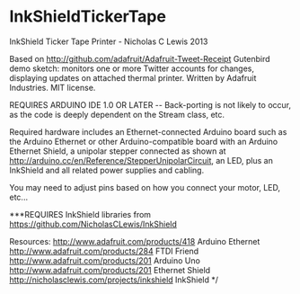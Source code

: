 InkShieldTickerTape
===================

InkShield Ticker Tape Printer - Nicholas C Lewis 2013

Based on http://github.com/adafruit/Adafruit-Tweet-Receipt
Gutenbird demo sketch: monitors one or more Twitter accounts
for changes, displaying updates on attached thermal printer.
Written by Adafruit Industries.  MIT license.

REQUIRES ARDUINO IDE 1.0 OR LATER -- Back-porting is not likely to
occur, as the code is deeply dependent on the Stream class, etc.

Required hardware includes an Ethernet-connected Arduino board such
as the Arduino Ethernet or other Arduino-compatible board with an
Arduino Ethernet Shield, a unipolar stepper connected as shown at 
http://arduino.cc/en/Reference/StepperUnipolarCircuit, an LED,
plus an InkShield and all related power supplies and cabling.

You may need to adjust pins based on how you connect your motor, LED, etc...

***REQUIRES InkShield libraries from https://github.com/NicholasCLewis/InkShield

Resources:
http://www.adafruit.com/products/418 Arduino Ethernet
http://www.adafruit.com/products/284 FTDI Friend
http://www.adafruit.com/products/201 Arduino Uno
http://www.adafruit.com/products/201 Ethernet Shield
http://nicholasclewis.com/projects/inkshield InkShield
*/